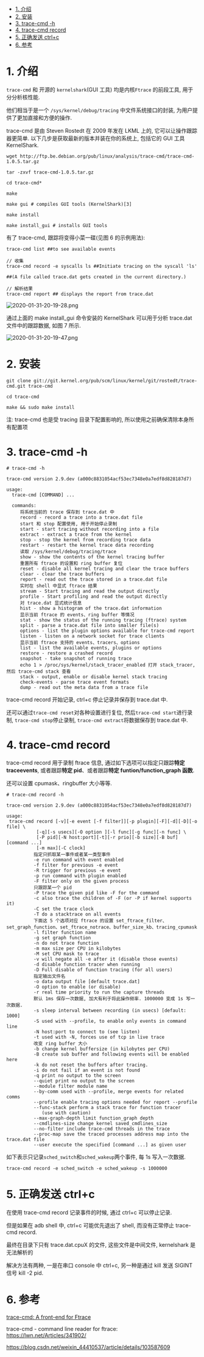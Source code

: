 
<!-- @import "[TOC]" {cmd="toc" depthFrom=1 depthTo=6 orderedList=false} -->

<!-- code_chunk_output -->

- [1. 介绍](#1-介绍)
- [2. 安装](#2-安装)
- [3. trace-cmd -h](#3-trace-cmd--h)
- [4. trace-cmd record](#4-trace-cmd-record)
- [5. 正确发送 ctrl+c](#5-正确发送-ctrlc)
- [6. 参考](#6-参考)

<!-- /code_chunk_output -->

# 1. 介绍

`trace-cmd` 和 开源的 `kernelshark`(GUI 工具) 均是内核`Ftrace` 的前段工具, 用于分分析核性能.

他们相当于是一个 `/sys/kernel/debug/tracing` 中文件系统接口的封装, 为用户提供了更加直接和方便的操作.

trace-cmd 是由 Steven Rostedt 在 2009 年发在 LKML 上的, 它可以让操作跟踪器更简单. 以下几步是获取最新的版本并装在你的系统上, 包括它的 GUI 工具 KernelShark.

```
wget http://ftp.be.debian.org/pub/linux/analysis/trace-cmd/trace-cmd-1.0.5.tar.gz

tar -zxvf trace-cmd-1.0.5.tar.gz

cd trace-cmd*

make

make gui # compiles GUI tools (KernelShark)[3]

make install

make install_gui # installs GUI tools
```

有了 trace-cmd, 跟踪将变得小菜一碟(见图 6 的示例用法):

```
trace-cmd list ##to see available events

// 收集
trace-cmd record -e syscalls ls ##Initiate tracing on the syscall 'ls'

##(A file called trace.dat gets created in the current directory.)

// 解析结果
trace-cmd report ## displays the report from trace.dat
```

![2020-01-31-20-19-28.png](./images/2020-01-31-20-19-28.png)

通过上面的 make install_gui 命令安装的 KernelShark 可以用于分析 trace.dat 文件中的跟踪数据, 如图 7 所示.

![2020-01-31-20-19-47.png](./images/2020-01-31-20-19-47.png)

# 2. 安装

```
git clone git://git.kernel.org/pub/scm/linux/kernel/git/rostedt/trace-cmd.git trace-cmd

cd trace-cmd

make && sudo make install
```

注: trace-cmd 也是受 tracing 目录下配置影响的, 所以使用之前确保清除本身所有配置项

# 3. trace-cmd -h

```
# trace-cmd -h

trace-cmd version 2.9.dev (a000c8831054acf53ec7348e0a7edf8d828187d7)

usage:
  trace-cmd [COMMAND] ...

  commands:
     将系统当前的 trace 保存到 trace.dat 中
     record - record a trace into a trace.dat file
     start 和 stop 配置使用, 用于开始停止录制
     start - start tracing without recording into a file
     extract - extract a trace from the kernel
     stop - stop the kernel from recording trace data
     restart - restart the kernel trace data recording
     读取 /sys/kernel/debug/tracing/trace
     show - show the contents of the kernel tracing buffer
     重置所有 ftrace 的设置和 ring buffer 复位
     reset - disable all kernel tracing and clear the trace buffers
     clear - clear the trace buffers
     report - read out the trace stored in a trace.dat file
     实时在 shell 中显式 ftrace 结果
     stream - Start tracing and read the output directly
     profile - Start profiling and read the output directly
     对 trace.dat 显式统计信息
     hist - show a histogram of the trace.dat information
     显示当前 ftrace 的 events、ring buffer 等情况
     stat - show the status of the running tracing (ftrace) system
     split - parse a trace.dat file into smaller file(s)
     options - list the plugin options available for trace-cmd report
     listen - listen on a network socket for trace clients
     显示当前 ftrace 支持的 events、tracers、options
     list - list the available events, plugins or options
     restore - restore a crashed record
     snapshot - take snapshot of running trace
     echo 1 > /proc/sys/kernel/stack_tracer_enabled 打开 stack_tracer, 然后 trace-cmd stack 查看
     stack - output, enable or disable kernel stack tracing
     check-events - parse trace event formats
     dump - read out the meta data from a trace file
```

trace-cmd record 开始记录, ctrl+c 停止记录并保存到 trace.dat 中.

还可以通过`trace-cmd reset`对各种设置进行复位, 然后`trace-cmd start`进行录制, `trace-cmd stop`停止录制, `trace-cmd extract`将数据保存到 trace.dat 中.

# 4. trace-cmd record

trace-cmd record 用于录制 ftrace 信息, 通过如下选项可以指定只跟踪**特定 traceevents**, 或者跟踪**特定 pid**、或者跟踪**特定 funtion/function_graph 函数**.

还可以设置 cpumask、ringbuffer 大小等等.

```
# trace-cmd record -h

trace-cmd version 2.9.dev (a000c8831054acf53ec7348e0a7edf8d828187d7)

usage:
 trace-cmd record [-v][-e event [-f filter]][-p plugin][-F][-d][-D][-o file] \
           [-q][-s usecs][-O option ][-l func][-g func][-n func] \
           [-P pid][-N host:port][-t][-r prio][-b size][-B buf][command ...]
           [-m max][-C clock]
          指定只抓取某一事件或者某一类型事件
          -e run command with event enabled
          -f filter for previous -e event
          -R trigger for previous -e event
          -p run command with plugin enabled
          -F filter only on the given process
          只跟踪某一个 pid
          -P trace the given pid like -F for the command
          -c also trace the children of -F (or -P if kernel supports it)
          -C set the trace clock
          -T do a stacktrace on all events
          下面这 5 个选项对应 ftrace 的设置 set_ftrace_filter、set_graph_function、set_ftrace_notrace、buffer_size_kb、tracing_cpumask
          -l filter function name
          -g set graph function
          -n do not trace function
          -m max size per CPU in kilobytes
          -M set CPU mask to trace
          -v will negate all -e after it (disable those events)
          -d disable function tracer when running
          -D Full disable of function tracing (for all users)
          指定输出文件名
          -o data output file [default trace.dat]
          -O option to enable (or disable)
          -r real time priority to run the capture threads
          默认 1ms 保存一次数据, 加大有利于将此操作频率. 1000000 变成 1s 写一次数据.
          -s sleep interval between recording (in usecs) [default: 1000]
          -S used with --profile, to enable only events in command line
          -N host:port to connect to (see listen)
          -t used with -N, forces use of tcp in live trace
          改变 ring buffer 大小
          -b change kernel buffersize (in kilobytes per CPU)
          -B create sub buffer and following events will be enabled here
          -k do not reset the buffers after tracing.
          -i do not fail if an event is not found
          -q print no output to the screen
          --quiet print no output to the screen
          --module filter module name
          --by-comm used with --profile, merge events for related comms
          --profile enable tracing options needed for report --profile
          --func-stack perform a stack trace for function tracer
             (use with caution)
          --max-graph-depth limit function_graph depth
          --cmdlines-size change kernel saved_cmdlines_size
          --no-filter include trace-cmd threads in the trace
          --proc-map save the traced processes address map into the trace.dat file
          --user execute the specified [command ...] as given user
```

如下表示只记录`sched_switch`和`sched_wakeup`两个事件, 每 1s 写入一次数据.

```
trace-cmd record -e sched_switch -e sched_wakeup -s 1000000
```

# 5. 正确发送 ctrl+c

在使用 trace-cmd record 记录事件的时候, 通过 ctrl+c 可以停止记录.

但是如果在 adb shell 中, ctrl+c 可能优先退出了 shell, 而没有正常停止 trace-cmd record.

最终在目录下只有 trace.dat.cpuX 的文件, 这些文件是中间文件, kernelshark 是无法解析的

解决方法有两种, 一是在串口 console 中 ctrl+c, 另一种是通过 kill 发送 SIGINT 信号 kill -2 pid.

# 6. 参考

[trace-cmd: A front-end for Ftrace](https://lwn.net/Articles/410200/)

trace-cmd - command line reader for ftrace: https://lwn.net/Articles/341902/

https://blog.csdn.net/weixin_44410537/article/details/103587609